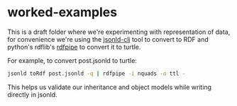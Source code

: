 # worked-examples

This is a draft folder where we're experimenting with representation of data, for convenience we're using the [jsonld-cli](https://github.com/digitalbazaar/jsonld-cli) tool to convert to RDF and python's rdflib's [rdfpipe](https://rdflib.readthedocs.io/en/stable/apidocs/rdflib.tools.html#module-rdflib.tools.rdfpipe) to convert it to turtle.

For example, to convert post.jsonld to turtle:

```bash
jsonld toRdf post.jsonld -q | rdfpipe -i nquads -o ttl -
```

This helps us validate our inheritance and object models while writing directly in jsonld.
